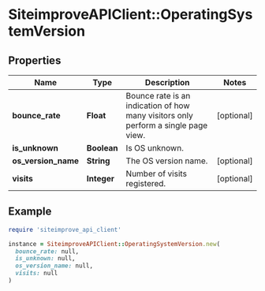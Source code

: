 # SiteimproveAPIClient::OperatingSystemVersion

## Properties

| Name | Type | Description | Notes |
| ---- | ---- | ----------- | ----- |
| **bounce_rate** | **Float** | Bounce rate is an indication of how many visitors only perform a single page view. | [optional] |
| **is_unknown** | **Boolean** | Is OS unknown. |  |
| **os_version_name** | **String** | The OS version name. | [optional] |
| **visits** | **Integer** | Number of visits registered. | [optional] |

## Example

```ruby
require 'siteimprove_api_client'

instance = SiteimproveAPIClient::OperatingSystemVersion.new(
  bounce_rate: null,
  is_unknown: null,
  os_version_name: null,
  visits: null
)
```

